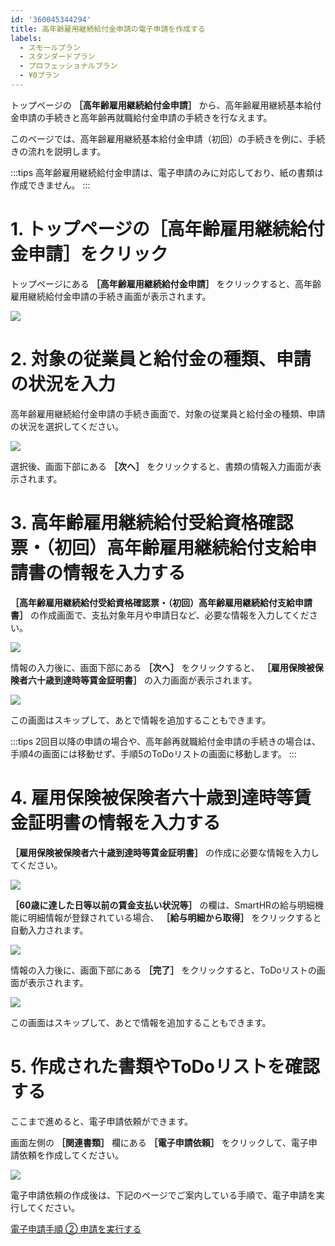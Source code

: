 ```yaml
---
id: '360045344294'
title: 高年齢雇用継続給付金申請の電子申請を作成する
labels:
  - スモールプラン
  - スタンダードプラン
  - プロフェッショナルプラン
  - ¥0プラン
---
```

トップページの **［高年齢雇用継続給付金申請］** から、高年齢雇用継続基本給付金申請の手続きと高年齢再就職給付金申請の手続きを行なえます。

このページでは、高年齢雇用継続基本給付金申請（初回）の手続きを例に、手続きの流れを説明します。

:::tips
高年齢雇用継続給付金申請は、電子申請のみに対応しており、紙の書類は作成できません。
:::

# 1\. トップページの［高年齢雇用継続給付金申請］をクリック

トップページにある **［高年齢雇用継続給付金申請］** をクリックすると、高年齢雇用継続給付金申請の手続き画面が表示されます。

![](./__________2021-04-30_16_24_53.png)

# 2\. 対象の従業員と給付金の種類、申請の状況を入力

高年齢雇用継続給付金申請の手続き画面で、対象の従業員と給付金の種類、申請の状況を選択してください。

![](./__________2021-04-30_16_28_32.png)

選択後、画面下部にある **［次へ］** をクリックすると、書類の情報入力画面が表示されます。

# 3\. 高年齢雇用継続給付受給資格確認票・（初回）高年齢雇用継続給付支給申請書の情報を入力する

 **［高年齢雇用継続給付受給資格確認票・（初回）高年齢雇用継続給付支給申請書］** の作成画面で、支払対象年月や申請日など、必要な情報を入力してください。

![](./00_B627DCF0-1972-4231-A82E-61A618AFFD62.png)

情報の入力後に、画面下部にある **［次へ］** をクリックすると、 **［雇用保険被保険者六十歳到達時等賃金証明書］** の入力画面が表示されます。

![](./01_B627DCF0-1972-4231-A82E-61A618AFFD62.png)

この画面はスキップして、あとで情報を追加することもできます。

:::tips
2回目以降の申請の場合や、高年齢再就職給付金申請の手続きの場合は、手順4の画面には移動せず、手順5のToDoリストの画面に移動します。
:::

# 4\. 雇用保険被保険者六十歳到達時等賃金証明書の情報を入力する

 **［雇用保険被保険者六十歳到達時等賃金証明書］** の作成に必要な情報を入力してください。

![](./__________2021-04-30_16_41_11.png)

 **［60歳に達した日等以前の賃金支払い状況等］** の欄は、SmartHRの給与明細機能に明細情報が登録されている場合、 **［給与明細から取得］** をクリックすると自動入力されます。

![](./__________2021-04-30_16_43_55.png)

情報の入力後に、画面下部にある **［完了］** をクリックすると、ToDoリストの画面が表示されます。

![](./__________2021-04-30_16_47_39.png)

この画面はスキップして、あとで情報を追加することもできます。

# 5\. 作成された書類やToDoリストを確認する

ここまで進めると、電子申請依頼ができます。

画面左側の **［関連書類］** 欄にある **［電子申請依頼］** をクリックして、電子申請依頼を作成してください。

![](./__________2021-04-30_16_53_07.png)

電子申請依頼の作成後は、下記のページでご案内している手順で、電子申請を実行してください。

[電子申請手順 ② 申請を実行する](https://knowledge.smarthr.jp/hc/ja/articles/360026264453)
